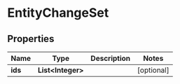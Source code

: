 
# EntityChangeSet

## Properties
Name | Type | Description | Notes
------------ | ------------- | ------------- | -------------
**ids** | **List&lt;Integer&gt;** |  |  [optional]



